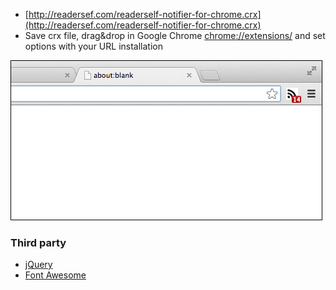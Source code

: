* [http://readersef.com/readerself-notifier-for-chrome.crx](http://readersef.com/readerself-notifier-for-chrome.crx)
* Save crx file, drag&drop in Google Chrome [chrome://extensions/](chrome://extensions/) and set options with your URL installation

![Screenshot](medias/screenshot.png)

### Third party

* [jQuery](http://jquery.com/)
* [Font Awesome](http://fortawesome.github.io/Font-Awesome/)

